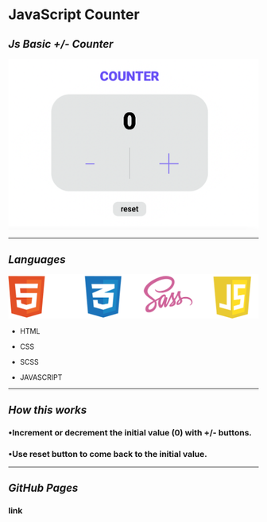# **JavaScript Counter**
## _Js Basic +/- Counter_

![My Image](images/img.png)

***

## _**Languages**_

![My Image](images/Languages.png)

* HTML

* CSS

* SCSS

*  JAVASCRIPT 

***

## _**How this works**_

### •Increment or decrement the initial value (0) with +/- buttons.

### •Use reset button to come back to the initial value.

***

## _**GitHub Pages**_

### link